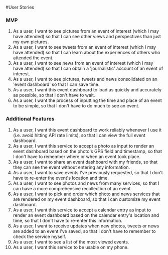 #User Stories

### MVP
1. As a user, I want to see pictures from an event of interest (which I may have attended) so that I can see other views and perspectives than just my own pictures.
2. As a user, I want to see tweets from an event of interest (which I may have attended) so that I can learn about the experiences of others who attended the event.
3. As a user, I want to see news from an event of interest (which I may have attended) so that I can obtain a 'journalistic' account of an event of interest.
4. As a user, I want to see pictures, tweets and news consolidated on an 'event dashboard' so that I can save time.
5. As a user, I want this event dashboard to load as quickly and accurately as possible, so that I don't have to wait.
6. As a user, I want the process of inputting the time and place of an event to be simple, so that I don't have to do much to see an event.


### Additional Features
1. As a user, I want this event dashboard to work reliably whenever I use it (i.e. avoid hitting API rate limits), so that I can view the full event dashboard.
2. As a user, I want this service to accept a photo as input to render an event dashboard based on the photo's GPS field and timestamp, so that I don't have to remember where or when an event took place.
3. As a user, I want to share an event dashboard with my friends, so that they can see the event without entering any information.
4. As a user, I want to save events I've previously requested, so that I don't have to re-enter the event's location and time.
5. As a user, I want to see photos and news from many services, so that I can have a more comprehensive recollection of an event.
6. As a user, I want to pick and order which photo and news services that are rendered on my event dashboard, so that I can customize my event dashboard.
7. As a user, I want this service to accept a calendar entry as input to render an event dashboard based on the calendar entry's location and time, so that I don't have to re-enter this information.
8. As a user, I want to receive updates when new photos, tweets or news are added to an event I've saved, so that I don't have to remember to check the service myself.
9. As a user, I want to see a list of the most viewed events.
10. As a user, I want this service to be usable on my phone.